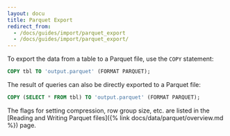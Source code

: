```yaml
---
layout: docu
title: Parquet Export
redirect_from:
  - /docs/guides/import/parquet_export
  - /docs/guides/import/parquet_export/
---
```


To export the data from a table to a Parquet file, use the `COPY` statement:

```sql
COPY tbl TO 'output.parquet' (FORMAT PARQUET);
```

The result of queries can also be directly exported to a Parquet file:

```sql
COPY (SELECT * FROM tbl) TO 'output.parquet' (FORMAT PARQUET);
```

The flags for setting compression, row group size, etc. are listed in the [Reading and Writing Parquet files]({% link docs/data/parquet/overview.md %}) page.

